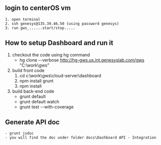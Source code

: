
## login to centerOS vm
	1. open terminal
	2. ssh genesys@135.39.46.50	(using password genesys)
	3. run gws_......start/stop.....
	
## How to setup Dashboard and run it
1. checkout the code using hg command
	* hg clone --verbose http://hg-gws.us.int.genesyslab.com/gws "C:\work\gws"
2. build front code
	1. cd c:\work\gws\cloud-server\dashboard
	2. npm install grunt
	3. npm install
3. build back-end code
	- grunt default
	- grunt default watch
	- grunt test --with-coverage
	
## Generate API doc
	- grunt jsdoc
	- you will find the doc under folder docs\Dashboard API - Integration


